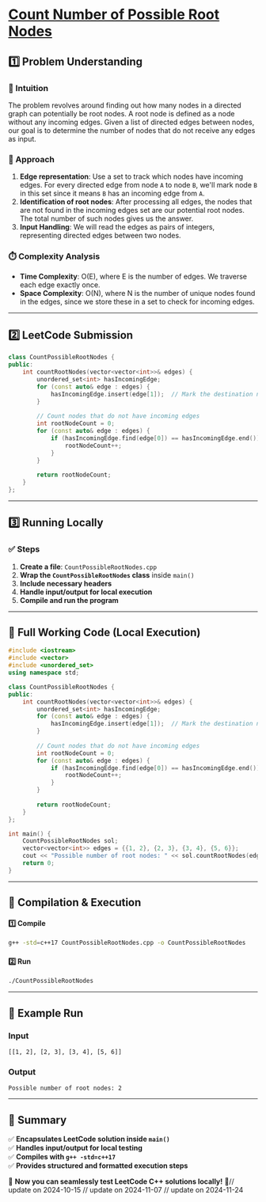 # **[Count Number of Possible Root Nodes](https://leetcode.com/problems/count-number-of-possible-root-nodes/description/)**  

## **1️⃣ Problem Understanding**  
### **📌 Intuition**  
The problem revolves around finding out how many nodes in a directed graph can potentially be root nodes. A root node is defined as a node without any incoming edges. Given a list of directed edges between nodes, our goal is to determine the number of nodes that do not receive any edges as input.

### **🚀 Approach**  
1. **Edge representation**: Use a set to track which nodes have incoming edges. For every directed edge from node `A` to node `B`, we'll mark node `B` in this set since it means `B` has an incoming edge from `A`.
2. **Identification of root nodes**: After processing all edges, the nodes that are not found in the incoming edges set are our potential root nodes. The total number of such nodes gives us the answer.
3. **Input Handling**: We will read the edges as pairs of integers, representing directed edges between two nodes.

### **⏱️ Complexity Analysis**  
- **Time Complexity**: O(E), where E is the number of edges. We traverse each edge exactly once.
- **Space Complexity**: O(N), where N is the number of unique nodes found in the edges, since we store these in a set to check for incoming edges.

---  

## **2️⃣ LeetCode Submission**  
```cpp
class CountPossibleRootNodes {
public:
    int countRootNodes(vector<vector<int>>& edges) {
        unordered_set<int> hasIncomingEdge;
        for (const auto& edge : edges) {
            hasIncomingEdge.insert(edge[1]);  // Mark the destination node
        }
        
        // Count nodes that do not have incoming edges
        int rootNodeCount = 0;
        for (const auto& edge : edges) {
            if (hasIncomingEdge.find(edge[0]) == hasIncomingEdge.end()) {
                rootNodeCount++;
            }
        }
        
        return rootNodeCount;
    }
};
```  

---  

## **3️⃣ Running Locally**  
### **✅ Steps**  
1. **Create a file**: `CountPossibleRootNodes.cpp`  
2. **Wrap the `CountPossibleRootNodes` class** inside `main()`  
3. **Include necessary headers**  
4. **Handle input/output for local execution**  
5. **Compile and run the program**  

---  

## **📝 Full Working Code (Local Execution)**  
```cpp
#include <iostream>
#include <vector>
#include <unordered_set>
using namespace std;

class CountPossibleRootNodes {
public:
    int countRootNodes(vector<vector<int>>& edges) {
        unordered_set<int> hasIncomingEdge;
        for (const auto& edge : edges) {
            hasIncomingEdge.insert(edge[1]);  // Mark the destination node
        }
        
        // Count nodes that do not have incoming edges
        int rootNodeCount = 0;
        for (const auto& edge : edges) {
            if (hasIncomingEdge.find(edge[0]) == hasIncomingEdge.end()) {
                rootNodeCount++;
            }
        }
        
        return rootNodeCount;
    }
};

int main() {
    CountPossibleRootNodes sol;
    vector<vector<int>> edges = {{1, 2}, {2, 3}, {3, 4}, {5, 6}};
    cout << "Possible number of root nodes: " << sol.countRootNodes(edges) << endl;
    return 0;
}
```  

---  

## **🔧 Compilation & Execution**  
#### **1️⃣ Compile**  
```bash
g++ -std=c++17 CountPossibleRootNodes.cpp -o CountPossibleRootNodes
```  

#### **2️⃣ Run**  
```bash
./CountPossibleRootNodes
```  

---  

## **🎯 Example Run**  
### **Input**  
```
[[1, 2], [2, 3], [3, 4], [5, 6]]
```  
### **Output**  
```
Possible number of root nodes: 2
```  

---  

## **📌 Summary**  
✅ **Encapsulates LeetCode solution inside `main()`**  
✅ **Handles input/output for local testing**  
✅ **Compiles with `g++ -std=c++17`**  
✅ **Provides structured and formatted execution steps**  

🚀 **Now you can seamlessly test LeetCode C++ solutions locally!** 🚀// update on 2024-10-15
// update on 2024-11-07
// update on 2024-11-24
